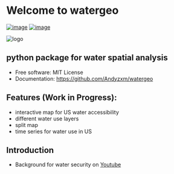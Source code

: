 # Welcome to watergeo

[![image](https://img.shields.io/badge/Watergeo-blue)](https://www.youtube.com/watch?v=C65iqOSCZOY)
[![image](https://img.shields.io/pypi/v/watergeo.svg)](https://pypi.python.org/pypi/watergeo)

![logo](https://images-platform.99static.com/7WcMmZPzGbVHYpeaib5FcOYR314=/100x100:900x900/500x500/top/smart/99designs-contests-attachments/122/122380/attachment_122380314)
## python package for water spatial analysis


-   Free software: MIT License
-   Documentation: <https://github.com/Andyzxm/watergeo>
    


## Features (Work in Progress):
- interactive map for US water accessibility
- different water use layers
- split map 
- time series for water use in US

## Introduction
- Background for water security on [Youtube](https://www.youtube.com/watch?v=C65iqOSCZOY)
